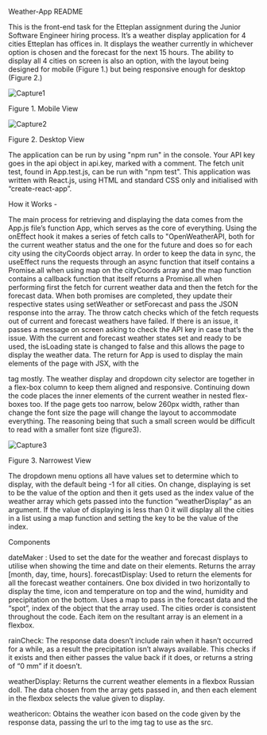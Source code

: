 Weather-App README



This is the front-end task for the Etteplan assignment during the Junior Software Engineer hiring process. It’s a weather display application for 4 cities Etteplan has offices in. It displays the weather currently in whichever option is chosen and the forecast for the next 15 hours. The ability to display all 4 cities on screen is also an option, with the layout being designed for mobile (Figure 1.) but being responsive enough for desktop (Figure 2.)





 ![Capture1](https://user-images.githubusercontent.com/33485079/225936794-42ec847b-a146-4c54-b614-15cb51d4c1a3.PNG)

Figure 1.   Mobile View





 ![Capture2](https://user-images.githubusercontent.com/33485079/225936836-47f5a52a-1c9b-4e7d-b3ac-65aa1ede1719.PNG)

Figure 2.   Desktop View
          

The application can be run by using "npm run" in the console.
Your API key goes in the api object in api.key, marked with a comment.
The fetch unit test, found in App.test.js, can be run with "npm test".
This application was written with React.js, using HTML and standard CSS only and initialised with “create-react-app”.





How it Works -

The main process for retrieving and displaying the data comes from the App.js file’s function App, which serves as the core of everything.
Using the onEffect hook it makes a series of fetch calls to "OpenWeatherAPI, both for the current weather status and the one for the future and does so for each city using the cityCoords object array. In order to keep the data in sync, the useEffect runs the requests through an async function that itself contains a Promise.all when using map on the cityCoords array and the map function contains a callback function that itself returns a Promise.all when performing first the fetch for current weather data and then the fetch for the forecast data. When both promises are completed, they update their respective states using setWeather or setForecast and pass the JSON response into the array. 
The throw catch checks which of the fetch requests out of current and forecast weathers have failed. If there is an issue, it passes a message on screen asking to check the API key in case that’s the issue. 
With the current and forecast weather states set and ready to be used, the isLoading state is changed to false and this allows the page to display the weather data.
The return for App is used to display the main elements of the page with JSX, with the <main> tag mostly. The weather display and dropdown city selector are together in a flex-box column to keep them aligned and responsive. Continuing down the code places the inner elements of the current weather in nested flex-boxes too.
If the page gets too narrow, below 260px width, rather than change the font size the page will change the layout to accommodate everything. The reasoning being that such a small screen would be difficult to read with a smaller font size (figure3).
 
 
 
 ![Capture3](https://user-images.githubusercontent.com/33485079/225936887-05c6f1a6-5ca5-4897-bd35-d12a0d13531f.PNG)

Figure 3.   Narrowest View

The dropdown menu options all have values set to determine which to display, with the default being -1 for all cities. On change, displaying is set to be the value of the option and then it gets used as the index value of the weather array which gets passed into the function “weatherDisplay” as an argument. 
If the value of displaying is less than 0 it will display all the cities in a list using a map function and setting the key to be the value of the index.




Components


dateMaker : 
Used to set the date for the weather and forecast displays to utilise when showing the time and date on their elements. Returns the array [month, day, time, hours].
forecastDisplay: 
Used to return the elements for all the forecast weather containers. One box divided in two horizontally to display the time, icon and temperature on top and the wind, humidity and precipitation on the bottom. Uses a map to pass in the forecast data and the “spot”, index of the object that the array used. The cities order is consistent throughout the code. Each item on the resultant array is an element in a flexbox.

rainCheck: 
The response data doesn’t include rain when it hasn’t occurred for a while, as a result the precipitation isn’t always available. This checks if it exists and then either passes the value back if it does, or returns a string of “0 mm” if it doesn’t.

weatherDisplay: 
Returns the current weather elements in a flexbox Russian doll. The data chosen from the array gets passed in, and then each element in the flexbox selects the value given to display.

weathericon: 
Obtains the weather icon based on the code given by the response data, passing the url to the img tag to use as the src.
